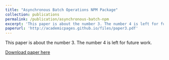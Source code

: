 ```yaml
---
title: "Asynchronous Batch Operations NPM Package"
collection: publications
permalink: /publication/asynchronous-batch-npm
excerpt: 'This paper is about the number 3. The number 4 is left for future work.'
paperurl: 'http://academicpages.github.io/files/paper3.pdf'
---
```

This paper is about the number 3. The number 4 is left for future work.

[Download paper here](http://academicpages.github.io/files/paper3.pdf)
